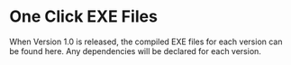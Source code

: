 # One Click EXE Files
When Version 1.0 is released, the compiled EXE files for each version can be found here.  Any dependencies will be declared for each version. 